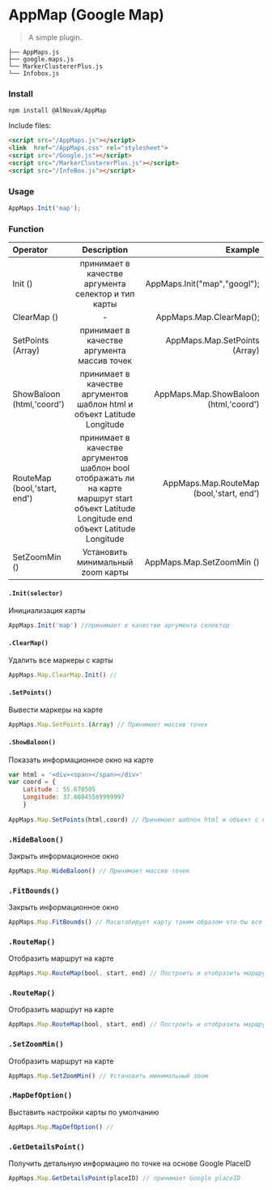 # AppMap (Google Map)

> A simple plugin.

```text
├── AppMaps.js
├── google.maps.js
└── MarkerClustererPlus.js
└── Infobox.js
```
### Install

```shell
npm install @AlNovak/AppMap
```

Include files:

```html
<script src="/AppMaps.js"></script>
<link  href="/AppMaps.css" rel="stylesheet">
<script src="/Google.js"></script>
<script src="/MarkerClustererPlus.js"></script>
<script src="/InfoBox.js"></script>

```
### Usage


```javascript
AppMaps.Init('map');
```
### Function

| Operator                       | Description  |                Example |
|:-------------                  |:---------------------------:|-------------:|
| Init  ()                       | принимает в качестве аргумента селектор  и тип карты                     |    AppMaps.Init("map","googl");                                               |
| ClearMap  ()                   | -                                                                        |    AppMaps.Map.ClearMap();                                                    |
| SetPoints  (Array)                  | принимает в качестве аргумента массив точек                              |    AppMaps.Map.SetPoints  (Array)                                                 |
| ShowBaloon  (html,'coord')     | принимает в качестве аргументов шаблон html  и объект Latitude Longitude |    AppMaps.Map.ShowBaloon  (html,'coord')                                                                |
| RouteMap  (bool,'start, end')     | принимает в качестве аргументов шаблон bool отображать ли на карте маршрут  start объект Latitude Longitude  end объект Latitude Longitude |    AppMaps.Map.RouteMap  (bool,'start, end')                                                                |
| SetZoomMin  ()     | Установить минимальный zoom карты |    AppMaps.Map.SetZoomMin  ()                                                                |



#### `.Init(selector)`

Инициализация карты

```javascript
AppMaps.Init('map') //принимает в качестве аргумента селектор
```
#### `.ClearMap()`

Удалить все маркеры с карты

```javascript
AppMaps.Map.ClearMap.Init() //
```
#### `.SetPoints()`

Вывести маркеры на карте

```javascript
AppMaps.Map.SetPoints.(Array) // Принимает массив точек
```

#### `.ShowBaloon()`

Показать информационное окно на карте

```javascript
var html = '<div><span></span></div>'	
var coord = {
	Latitude : 55.670505
	Longitude: 37.60845589999997
    }
    
AppMaps.Map.SetPoints(html,coord) // Принимает шаблон html и объект с координатами
```
### `.HideBaloon()`

Закрыть информационное окно

```javascript
AppMaps.Map.HideBaloon() // Принимает массив точек
```
### `.FitBounds()`

Закрыть информационное окно

```javascript
AppMaps.Map.FitBounds() // Масштабирует карту таким образом что-бы все добавленнеы точки были видны на карте
```
### `.RouteMap()`

Отобразить маршрут на карте

```javascript
AppMaps.Map.RouteMap(bool, start, end) // Построить и отобразить маршрут на карте от начальной до конечной точки
```
### `.RouteMap()`

Отобразить маршрут на карте

```javascript
AppMaps.Map.RouteMap(bool, start, end) // Построить и отобразить маршрут на карте от начальной до конечной точки
```
### `.SetZoomMin()`

Отобразить маршрут на карте

```javascript
AppMaps.Map.SetZoomMin() // Установить минимальный зоом
```
### `.MapDefOption()`

Выставить настройки карты по умолчанию

```javascript
AppMaps.Map.MapDefOption() // 
```
### `.GetDetailsPoint()`

Получить детальную информацию по точке на основе Google PlaceID

```javascript
AppMaps.Map.GetDetailsPoint(placeID) // принимает Google placeID
```
